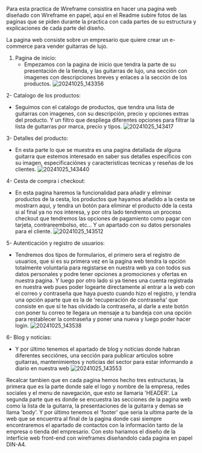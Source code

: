 Para esta practica de Wireframe consistira en hacer una pagina web diseñado con Wireframe en papel, aqui en el Readme subire fotos de las paginas que se piden durante la practica con cada partes de su estructura y explicaciones de cada parte del diseño.

La pagina web consiste sobre un empresario que quiere crear un e-commerce para vender guitarras de lujo.
1. Pagina de inicio:
   - Empezamos con la pagina de inicio que tendra la parte de su presentación de la tienda, y las guitarras de lujo, una sección con imagenes con descripciones breves y enlaces a la sección de los productos.
![20241025_143356](https://github.com/user-attachments/assets/661f77fc-526b-491f-b3e0-136d10797f51)


2- Catalogo de los productos:
  - Seguimos con el catalogo de productos, que tendra una lista  de guitarras con imagenes, con su descripción, precio y opciones extras del producto. Y un filtro que despliega diferentes opciones para filtrar la lista de     guitarras por marca, precio y tipos.
![20241025_143417](https://github.com/user-attachments/assets/c428c0c3-67e9-410f-a951-e254a10d0660)


3- Detalles del producto:
  - En esta parte lo que se muestra es una pagina detallada de alguna guitarra que estemos interesado en saber sus detalles especificos con su imagen, especificaciónes y caracteristicas tecnicas y reseñas de los clientes.
![20241025_143440](https://github.com/user-attachments/assets/712be176-dde7-450c-9778-9fcd5f8bdeb4)


4- Cesta de compra i checkout:
  - En esta pagina haremos la funcionalidad para añadir y eliminar productos de la cesta, los productos que hayamos añadido a la cesta se mostrarn aqui, y tendra un botón para eliminar el producto dde la cesta si al final     ya no nos interesa, y por otra lado tendremos un proceso checkout que tendremos las opciones de pagamiento como pagar con tarjeta, contrareembolso, etc... Y un apartado con su datos personales para el cliente.
![20241025_143512](https://github.com/user-attachments/assets/b919206c-596a-422b-9500-a5f112b3ce82)


5- Autenticación y registro de usuarios:
  - Tendremos dos tipos de formularios, el primero sera el registro de usuarios, que si es su primera vez en la pagina web tendra la opción totalmente voluntaria para registarse en nuestra web ya con todos sus datos           personales y podre tener opciones a promociones y ofertas en nuestra pagina. Y luego por otro lado si ya tienes una cuenta registrada en nuestra web pues poder logearte directamente al entrar a la web con el correo y      contraseña que haya puesto cuando hizo el registro, y tendra una opción aparte que es la de 'recuperación de contraseña' que consiste en que si te has olvidado la contraseña, al darle a este botón con poner tu correo      te llegara un mensaje a tu bandeja con una opción para restablecer la contraseña y poner una nueva y luego poder hacer login.
![20241025_143538](https://github.com/user-attachments/assets/f13ea91b-9d04-450e-afc9-050ee0c63656)


6- Blog y noticias:
 - Y por último tenemos el apartado de blog y noticias donde habran diferentes secciónes, una sección para publicar articulos sobre guitarras, mantenimientos y noticias del sector para estar informando a diario en nuestra    web
![20241025_143553](https://github.com/user-attachments/assets/36a1a8fc-5a3e-4d9c-909f-97e34b6e66e6)


Recalcar tambien que en cada pagina hemos hecho tres estructuras, la primera que es la parte donde sale el logo y nombre de la empresa, redes sociales y el menu de navegación, que esto se llamaria 'HEADER'.
La segunda parte que es donde se encuestra las secciones de la pagina web como la lista de la guitarra, la presentaciones de la guitarra y demas se llama 'body'.
Y por último tenemos el 'footer' que seria la ultima parte de la web que se encuentra al final de la pagina donde casi siempre encontraremos el apartado de contactos con la información tanto de la empresa o tienda del empresario.
Con esto hariamos el diseño de la interficie web front-end con wireframes diseñandolo cada pagina en papel DIN-A4.


